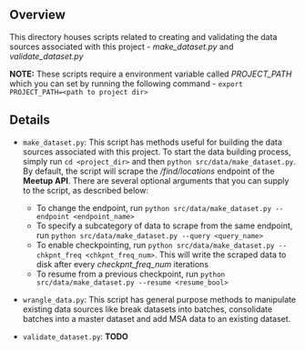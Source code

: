 ## Overview

This directory houses scripts related to creating and validating the data sources associated with this project - *make_dataset.py* and *validate_dataset.py*

**NOTE:** These scripts require a environment variable called *PROJECT_PATH* which you can set by running the following command - `export PROJECT_PATH=<path to project dir>`

## Details

* `make_dataset.py`: This script has methods useful for building the data sources associated with this project. To start the data building process, simply run `cd <project_dir>` and then `python src/data/make_dataset.py`. By default, the script will scrape the */find/locations* endpoint of the **Meetup API**. There are several optional arguments that you can supply to the script, as described below:

    * To change the endpoint, run `python src/data/make_dataset.py --endpoint <endpoint_name>`
    * To specify a subcategory of data to scrape from the same endpoint, run `python src/data/make_dataset.py --query <query_name>`
    * To enable checkpointing, run `python src/data/make_dataset.py --chkpnt_freq <chkpnt_freq_num>`. This will write the scraped data to disk after every *checkpnt_freq_num* iterations
    * To resume from a previous checkpoint, run `python src/data/make_dataset.py --resume <resume_bool>`

* `wrangle_data.py`: This script has general purpose methods to manipulate existing data sources like break datasets into batches, consolidate batches into a master dataset and add MSA data to an existing dataset.

* `validate_dataset.py`: **TODO**
